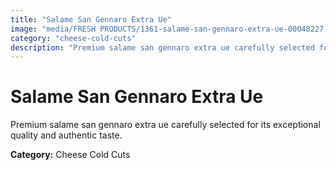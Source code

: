 ```yaml
---
title: "Salame San Gennaro Extra Ue"
image: "media/FRESH PRODUCTS/1361-salame-san-gennaro-extra-ue-00048227.jpg"
category: "cheese-cold-cuts"
description: "Premium salame san gennaro extra ue carefully selected for its exceptional quality and authentic taste."
---
```


# Salame San Gennaro Extra Ue

Premium salame san gennaro extra ue carefully selected for its exceptional quality and authentic taste.

**Category:** Cheese Cold Cuts
